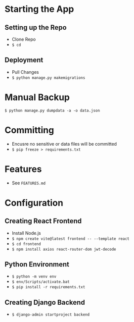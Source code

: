 # Starting the App
## Setting up the Repo
* Clone Repo
* `$ cd`

## Deployment
* Pull Changes
* `$ python manage.py makemigrations`

# Manual Backup
`$ python manage.py dumpdata -a -o data.json`

# Committing
* Encusre no sensitive or data files will be committed
* `$ pip freeze > requirements.txt`

# Features
* See `FEATURES.md`


# Configuration
## Creating React Frontend
* Install Node.js
* `$ npm create vite@latest frontend -- --template react`
* `$ cd frontend`
* `$ npm install axios react-router-dom jwt-decode`

## Python Environment
* `$ python -m venv env`
* `$ env/Scripts/activate.bat`
* `$ pip install -r requirements.txt`

## Creating Django Backend
* `$ django-admin startproject backend`
